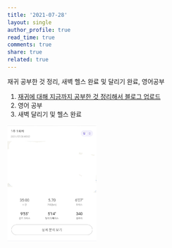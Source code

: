 ```yaml
---
title: '2021-07-28'
layout: single
author_profile: true
read_time: true
comments: true
share: true
related: true
---
```

재귀 공부한 것 정리, 새벽 헬스 완료 및 달리기 완료, 영어공부  


1. [재귀에 대해 지금까지 공부한 것 정리해서 블로그 업로드](https://nsnnsn12.github.io/algorism/recursion/ "link")
2. 영어 공부
3. 새벽 달리기 및 헬스 완료

<img src="/assets/images/run/20210728.jpg" width="40%" height="30%">